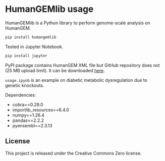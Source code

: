 # HumanGEMlib usage

HumanGEMlib is a Python library to perform genome-scale analysis on HumanGEM.

```bash
pip install humangemlib
```

Tested in Jupyter Notebook.

```bash
pip install jupyter
```

PyPI package contains HumanGEM XML file but GitHub repository does not (25 MB upload limit). It can be downloaded [here](https://github.com/SysBioChalmers/Human-GEM/blob/main/model/Human-GEM.xml).

```usage.ipynb``` is an example on diabetic metabolic dysregulation due to genetic knockouts.



Dependencies:

- cobra==0.29.0
- importlib_resources==6.4.0
- numpy==1.26.4
- pandas==2.2.2
- pyensembl==2.3.13

## License

This project is released under the Creative Commons Zero license.
